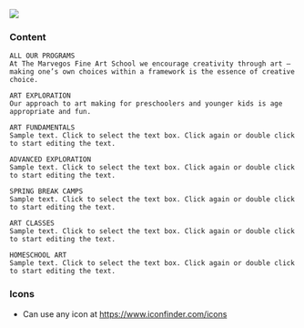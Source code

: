 ![](https://images01.nicepagecdn.com/page/69/27/website-design-preview-69272.jpg)

### Content 
```
ALL OUR PROGRAMS
At The Marvegos Fine Art School we encourage creativity through art — making one’s own choices within a framework is the essence of creative choice. 

ART EXPLORATION
Our approach to art making for preschoolers and younger kids is age appropriate and fun.

ART FUNDAMENTALS
Sample text. Click to select the text box. Click again or double click to start editing the text.

ADVANCED EXPLORATION
Sample text. Click to select the text box. Click again or double click to start editing the text.

SPRING BREAK CAMPS
Sample text. Click to select the text box. Click again or double click to start editing the text.

ART CLASSES
Sample text. Click to select the text box. Click again or double click to start editing the text.

HOMESCHOOL ART
Sample text. Click to select the text box. Click again or double click to start editing the text.
```

### Icons 
- Can use any icon at https://www.iconfinder.com/icons
